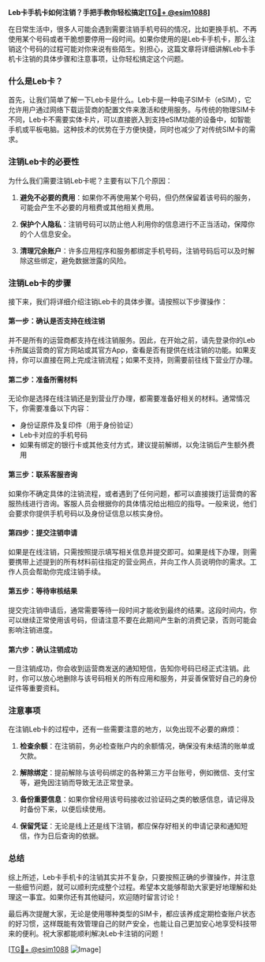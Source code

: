 **Leb卡手机卡如何注销？手把手教你轻松搞定[[TG💪+ @esim1088](https://t.me/s/esim1088)]**

在日常生活中，很多人可能会遇到需要注销手机号码的情况，比如更换手机、不再使用某个号码或者干脆想要停用一段时间。如果你使用的是Leb卡手机卡，那么注销这个号码的过程可能对你来说有些陌生。别担心，这篇文章将详细讲解Leb卡手机卡注销的具体步骤和注意事项，让你轻松搞定这个问题。

### 什么是Leb卡？

首先，让我们简单了解一下Leb卡是什么。Leb卡是一种电子SIM卡（eSIM），它允许用户通过网络下载运营商的配置文件来激活和使用服务。与传统的物理SIM卡不同，Leb卡不需要实体卡片，可以直接嵌入到支持eSIM功能的设备中，如智能手机或平板电脑。这种技术的优势在于方便快捷，同时也减少了对传统SIM卡的需求。

### 注销Leb卡的必要性

为什么我们需要注销Leb卡呢？主要有以下几个原因：

1. **避免不必要的费用**：如果你不再使用某个号码，但仍然保留着该号码的服务，可能会产生不必要的月租费或其他相关费用。
   
2. **保护个人隐私**：注销号码可以防止他人利用你的信息进行不正当活动，保障你的个人信息安全。

3. **清理冗余账户**：许多应用程序和服务都绑定手机号码，注销号码后可以及时解除这些绑定，避免数据泄露的风险。

### 注销Leb卡的步骤

接下来，我们将详细介绍注销Leb卡的具体步骤。请按照以下步骤操作：

#### 第一步：确认是否支持在线注销

并不是所有的运营商都支持在线注销服务。因此，在开始之前，请先登录你的Leb卡所属运营商的官方网站或其官方App，查看是否有提供在线注销的功能。如果支持，你可以直接在网上完成注销流程；如果不支持，则需要前往线下营业厅办理。

#### 第二步：准备所需材料

无论你是选择在线注销还是到营业厅办理，都需要准备好相关的材料。通常情况下，你需要准备以下内容：

- 身份证原件及复印件（用于身份验证）
- Leb卡对应的手机号码
- 如果有绑定的银行卡或其他支付方式，建议提前解绑，以免注销后产生额外费用

#### 第三步：联系客服咨询

如果你不确定具体的注销流程，或者遇到了任何问题，都可以直接拨打运营商的客服热线进行咨询。客服人员会根据你的具体情况给出相应的指导。一般来说，他们会要求你提供手机号码以及身份证信息以核实身份。

#### 第四步：提交注销申请

如果是在线注销，只需按照提示填写相关信息并提交即可。如果是线下办理，则需要携带上述提到的所有材料前往指定的营业网点，并向工作人员说明你的需求。工作人员会帮助你完成注销手续。

#### 第五步：等待审核结果

提交完注销申请后，通常需要等待一段时间才能收到最终的结果。这段时间内，你可以继续正常使用该号码，但请注意不要在此期间产生新的消费记录，否则可能会影响注销进度。

#### 第六步：确认注销成功

一旦注销成功，你会收到运营商发送的通知短信，告知你号码已经正式注销。此时，你可以放心地删除与该号码相关的所有应用和服务，并妥善保管好自己的身份证件等重要资料。

### 注意事项

在注销Leb卡的过程中，还有一些需要注意的地方，以免出现不必要的麻烦：

1. **检查余额**：在注销前，务必检查账户内的余额情况，确保没有未结清的账单或欠款。

2. **解除绑定**：提前解除与该号码绑定的各种第三方平台账号，例如微信、支付宝等，避免因注销而导致无法正常登录。

3. **备份重要信息**：如果你曾经用该号码接收过验证码之类的敏感信息，请记得及时备份下来，以便后续使用。

4. **保留凭证**：无论是线上还是线下注销，都应保存好相关的申请记录和通知短信，作为日后查询的依据。

### 总结

综上所述，Leb卡手机卡的注销其实并不复杂，只要按照正确的步骤操作，并注意一些细节问题，就可以顺利完成整个过程。希望本文能够帮助大家更好地理解和处理这一事宜。如果你还有其他疑问，欢迎随时留言讨论！

最后再次提醒大家，无论是使用哪种类型的SIM卡，都应该养成定期检查账户状态的好习惯，这样既能有效管理自己的财产安全，也能让自己更加安心地享受科技带来的便利。祝大家都能顺利解决Leb卡注销的问题！

[[TG💪+ @esim1088](https://t.me/s/esim1088) ![Image](https://i.postimg.cc/4NQfJmqS/Snipaste-2025-05-13-00-14-12.png)]